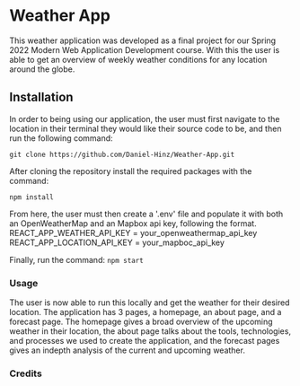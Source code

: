 # Weather App
This weather application was developed as a final project for our Spring 2022 Modern Web Application Development course. With this the user is able to get an overview of weekly weather conditions for any location around the globe. 

## Installation
In order to being using our application, the user must first navigate to the location in their terminal they would like their source code to be, and then run the following command:

`git clone https://github.com/Daniel-Hinz/Weather-App.git`

After cloning the repository install the required packages with the command:
 
`npm install`

From here, the user must then create a '.env' file and populate it with both an OpenWeatherMap and an Mapbox api key, following the format.
REACT_APP_WEATHER_API_KEY = your_openweathermap_api_key
REACT_APP_LOCATION_API_KEY = your_mapboc_api_key

Finally, run the command:
`npm start`

### Usage
The user is now able to run this locally and get the weather for their desired location. The application has 3 pages, a homepage, an about page, and a forecast page. The homepage gives a broad overview of the upcoming weather in their location, the about page talks about the tools, technologies, and processes we used to create the application, and the forecast pages gives an indepth analysis of the current and upcoming weather.

### Credits
None of this could have been done without help from:

- @Terrak334
- @lmerritt47
- @smurph51
